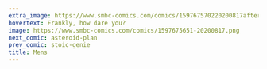 ```yaml
---
extra_image: https://www.smbc-comics.com/comics/159767570220200817after.png
hovertext: Frankly, how dare you?
image: https://www.smbc-comics.com/comics/1597675651-20200817.png
next_comic: asteroid-plan
prev_comic: stoic-genie
title: Mens
---
```


